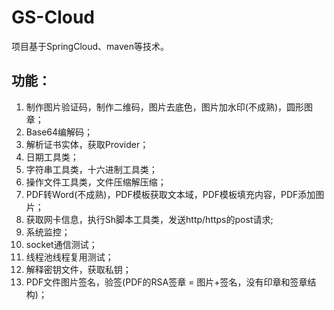 # GS-Cloud

项目基于SpringCloud、maven等技术。

## 功能：
1. 制作图片验证码，制作二维码，图片去底色，图片加水印(不成熟)，圆形图章；
2. Base64编解码；
3. 解析证书实体，获取Provider；
4. 日期工具类；
5. 字符串工具类，十六进制工具类；
6. 操作文件工具类，文件压缩解压缩；
7. PDF转Word(不成熟)，PDF模板获取文本域，PDF模板填充内容，PDF添加图片；
8. 获取网卡信息，执行Sh脚本工具类，发送http/https的post请求;
9. 系统监控；
10. socket通信测试；
11. 线程池线程复用测试；
12. 解释密钥文件，获取私钥；
13. PDF文件图片签名，验签(PDF的RSA签章 = 图片+签名，没有印章和签章结构)；
